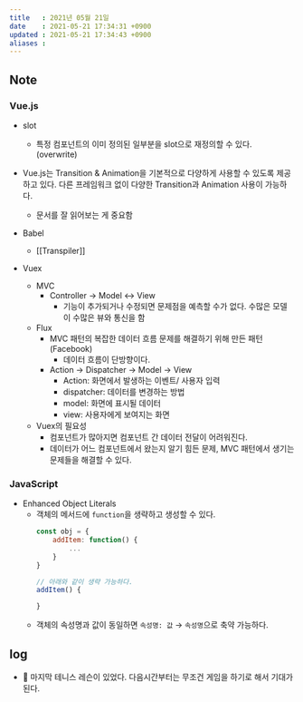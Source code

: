 ```yaml
---
title   : 2021년 05월 21일
date    : 2021-05-21 17:34:31 +0900
updated : 2021-05-21 17:34:43 +0900
aliases : 
---
```

## Note
### Vue.js
- slot 
  - 특정 컴포넌트의 이미 정의된 일부분을 slot으로 재정의할 수 있다. (overwrite)
- Vue.js는 Transition & Animation을 기본적으로 다양하게 사용할 수 있도록 제공하고 있다. 다른 프레임워크 없이 다양한 Transition과 Animation 사용이 가능하다. 
  - 문서를 잘 읽어보는 게 중요함 
- Babel 
  - [[Transpiler]]

- Vuex
  - MVC
    - Controller → Model ↔ View 
      - 기능이 추가되거나 수정되면 문제점을 예측할 수가 없다. 수많은 모델이 수많은 뷰와 통신을 함
  - Flux 
    - MVC 패턴의 복잡한 데이터 흐름 문제를 해결하기 위해 만든 패턴 (Facebook)
      - 데이터 흐름이 단방향이다. 
    - Action → Dispatcher → Model → View 
      - Action: 화면에서 발생하는 이벤트/ 사용자 입력 
      - dispatcher: 데이터를 변경하는 방법
      - model: 화면에 표시될 데이터
      - view: 사용자에게 보여지는 화면 
  - Vuex의 필요성 
    - 컴포넌트가 많아지면 컴포넌트 간 데이터 전달이 어려워진다. 
    - 데이터가 어느 컴포넌트에서 왔는지 알기 힘든 문제, MVC 패턴에서 생기는 문제들을 해결할 수 있다. 

### JavaScript
- Enhanced Object Literals 
  - 객체의 메서드에 `function`을 생략하고 생성할 수 있다. 
    ```javascript
    const obj = {
        addItem: function() {
            ...
        }
    }
    
    // 아래와 같이 생략 가능하다. 
    addItem() {

    }
    ```
  - 객체의 속성명과 값이 동일하면 `속성명: 값` → `속성명`으로 축약 가능하다. 
## log
- 🎾 마지막 테니스 레슨이 있었다. 다음시간부터는 무조건 게임을 하기로 해서 기대가 된다. 
